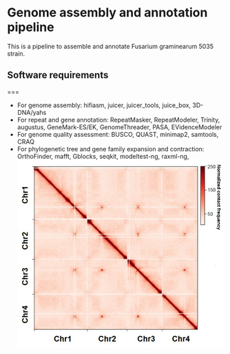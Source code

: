 Genome assembly and annotation pipeline
===
This is a pipeline to assemble and annotate Fusarium graminearum 5035 strain.

## Software requirements
===
- For genome assembly: hifiasm, juicer, juicer_tools, juice_box, 3D-DNA/yahs
- For repeat and gene annotation: RepeatMasker, RepeatModeler, Trinity, augustus, GeneMark-ES/EK, GenomeThreader, PASA, EVidenceModeler
- For genome quality assessment: BUSCO, QUAST, minimap2, samtools, CRAQ
- For phylogenetic tree and gene family expansion and contraction: OrthoFinder, mafft, Gblocks, seqkit, modeltest-ng, raxml-ng, 
![image](https://github.com/maxuying1218/Genome-assembly-annotation-pipeline/blob/main/figures/Genome_assembly_HiC_contact_heatmap.jpg)
